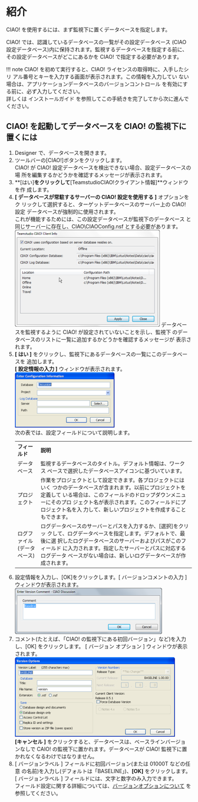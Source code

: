 # 紹介

CIAO! を使用するには、まず監視下に置くデータベースを指定します。 

CIAO! では、認識しているデータベースの一覧がその設定データベース (CIAO 設定データベース)内に保持されます。監視するデータベースを指定する前に、その設定データベースがどこにあるかを CIAO! で指定する必要があります。

!!! note
    CIAO! を初めて実行すると、CIAO! ライセンスの取得時に、入手したシリ アル番号とキーを入力する画面が表示されます。この情報を入力してい ない場合は、アプリケーションデータベースのバージョンコントロール を有効にする前に、必ず入力してください。  
    詳しくは インストールガイド を参照してこの手続きを完了してから次に進んでください。

## CIAO! を起動してデータベースを CIAO! の監視下に置くには
1. Designer で、データベースを開きます。
2. ツールバーの[CIAO!]ボタンをクリックします。  
   CIAO! が CIAO! 設定データベースを検出できない場合、設定データベースの場 所を編集するかどうかを確認するメッセージが表示されます。
3. **[はい]**をクリックして**[TeamstudioCIAO!クライアント情報]**ウィンドウを作 成します。
4. **[ データベースが常駐するサーバーの CIAO! 設定を使用する ]** オプションをク リックして選択すると、ターゲットデータベースのサーバー上の CIAO! 設定 データベースが強制的に使用されます。  
   これが機能するためには、この設定データベースが監視下のデータベース と同じサーバーに存在し、CIAO\CIAOConfig.nsf とする必要があります。  
   ![Client Info Window](img/using.png)
   データベースを監視するように CIAO! が設定されていないことを示し、監視下 のデータベースのリストに一覧に追加するかどうかを確認するメッセージが 表示されます。
5. **[ はい ]** をクリックし、監視下にあるデータベースの一覧にこのデータベースを 追加します。  
   **[ 設定情報の入力 ]** ウィンドウが表示されます。  
   ![Enter Configuration Information](img/using2.png)  
   次の表では、設定フィールドについて説明します。  
   <table><tr><th>フィールド</th><th>説明</td></tr>
     <tr><td>データベース</td><td>監視するデータベースのタイトル。デフォルト情報は、ワークス ペースで選択したデータベースアイコンに基づいています。</td></tr>
     <tr><td>プロジェクト</td><td>作業をプロジェクトとして設定できます。各プロジェクトにはいく つかのデータベースが含まれます。以前にプロジェクトを定義して いる場合は、このフィールドのドロップダウンメニューにそのプロ ジェクト名が表示されます。このフィールドにプロジェクト名を入 力して、新しいプロジェクトを作成することもできます。</td></tr>
     <tr><td>ログファイル(データベース)</td><td>ログデータベースのサーバーとパスを入力するか、[選択]をクリッ クして、ログデータベースを指定します。デフォルトで、最後に選 択したログデータベースのサーバーおよびパスがこのフィールド に入力されます。指定したサーバーとパスに対応するログデータ ベースがない場合は、新しいログデータベースが作成されます。</td></tr>
   </table>
6. 設定情報を入力し、[OK]をクリックします。[ バージョンコメントの入力 ] ウィンドウが表示されます。  
   ![Enter Version Comment](img/using3.png)
7. コメント(たとえば、「CIAO! の監視下にある初回バージョン」など)を入力 し、[OK] をクリックします。 [ バージョン オプション ] ウィンドウが表示されます。  
   ![Version Options](img/using4.png)  
   **[キャンセル ]** をクリックすると、データベースは、ベースラインバージョ ンなしで CAIO! の監視下に置かれます。データベースが CIAO! 監視下に置 かれなくなるわけではなりません。
8. [ バージョンラベル ] フィールドに初回バージョン(または 01000T などの任意 の名前)を入力し(デフォルトは「BASELINE」)、**[OK]** をクリックします。  
   [ バージョンラベル ] フィールドには、文字と数字のみ入力できます。  
   フィールド設定に関する詳細については、[バージョンオプションについて](versionoptions.md) を参照してください。

